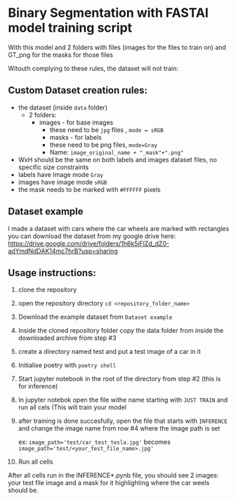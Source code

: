 # Binary Segmentation with FASTAI model training script

With this model and 2 folders with files (images for the files to train on) and GT_png for the masks for those files

Witouth complying to these rules, the dataset will not train:
## Custom Dataset creation rules:
* the dataset (inside ``data`` folder)
  * 2 folders:
    * images - for base images
      * these need to be ``jpg`` files , ``mode = sRGB``
      * masks - for labels
      * these need to be png files, ``mode=Gray``
      * Name: ``image_original_name + "_mask"+".png"``
* WxH should be the same on both labels and images dataset files, no specific size constraints
* labels have Image mode ``Gray``
* images have image mode ``sRGB``
* the mask needs to be marked with ``#FFFFFF`` pixels


## Dataset example

I made a dataset with cars where the car wheels are marked with rectangles
you can download the dataset from my google drive here:
https://drive.google.com/drive/folders/1h6k5jFlZd_dZ0-adYmdNdDAK14mc7hrB?usp=sharing

## Usage instructions:

1. clone the repository
2. open the repository directory ``cd <repository_folder_name>``
3. Download the example dataset from ``Dataset example``
4. Inside the cloned repository folder copy the data folder from inside the downloaded archive from step #3
5. create a directory named test and put a test image of a car in it
6. Initialise poetry with ``poetry shell``
7. Start jupyter notebook in the root of the directory from step #2 (this is for inference)
8. In jupyter notebok open the file withe name starting with ``JUST TRAIN`` and run all cels (This will train your model
9. after training is done succesfully, open the file that starts with ``INFERENCE`` and change the image name from row #4 where the image path is set
    
    ex: ``image_path='test/car_test_tesla.jpg'`` becomes `` image_path='test/<your_test_file_name>.jpg'``
    
    
10. Run all cells

After all cells run in the INFERENCE*.pynb file, you should see 2 images: your test file image and a mask for it highlighting where the car weels should be.
